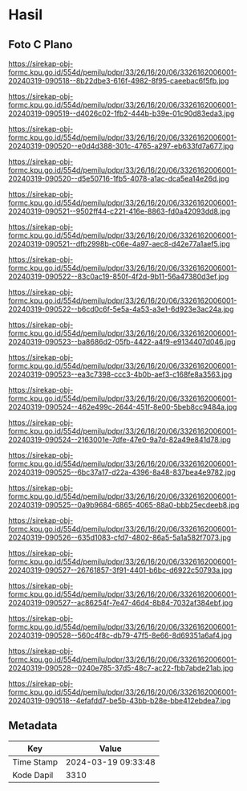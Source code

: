 # Hasil

## Foto C Plano

https://sirekap-obj-formc.kpu.go.id/554d/pemilu/pdpr/33/26/16/20/06/3326162006001-20240319-090518--8b22dbe3-616f-4982-8f95-caeebac6f5fb.jpg

https://sirekap-obj-formc.kpu.go.id/554d/pemilu/pdpr/33/26/16/20/06/3326162006001-20240319-090519--d4026c02-1fb2-444b-b39e-01c90d83eda3.jpg

https://sirekap-obj-formc.kpu.go.id/554d/pemilu/pdpr/33/26/16/20/06/3326162006001-20240319-090520--e0d4d388-301c-4765-a297-eb633fd7a677.jpg

https://sirekap-obj-formc.kpu.go.id/554d/pemilu/pdpr/33/26/16/20/06/3326162006001-20240319-090520--d5e50716-1fb5-4078-a1ac-dca5ea14e26d.jpg

https://sirekap-obj-formc.kpu.go.id/554d/pemilu/pdpr/33/26/16/20/06/3326162006001-20240319-090521--9502ff44-c221-416e-8863-fd0a42093dd8.jpg

https://sirekap-obj-formc.kpu.go.id/554d/pemilu/pdpr/33/26/16/20/06/3326162006001-20240319-090521--dfb2998b-c06e-4a97-aec8-d42e77a1aef5.jpg

https://sirekap-obj-formc.kpu.go.id/554d/pemilu/pdpr/33/26/16/20/06/3326162006001-20240319-090522--83c0ac19-850f-4f2d-9b11-56a47380d3ef.jpg

https://sirekap-obj-formc.kpu.go.id/554d/pemilu/pdpr/33/26/16/20/06/3326162006001-20240319-090522--b6cd0c6f-5e5a-4a53-a3e1-6d923e3ac24a.jpg

https://sirekap-obj-formc.kpu.go.id/554d/pemilu/pdpr/33/26/16/20/06/3326162006001-20240319-090523--ba8686d2-05fb-4422-a4f9-e9134407d046.jpg

https://sirekap-obj-formc.kpu.go.id/554d/pemilu/pdpr/33/26/16/20/06/3326162006001-20240319-090523--ea3c7398-ccc3-4b0b-aef3-c168fe8a3563.jpg

https://sirekap-obj-formc.kpu.go.id/554d/pemilu/pdpr/33/26/16/20/06/3326162006001-20240319-090524--462e499c-2644-451f-8e00-5beb8cc9484a.jpg

https://sirekap-obj-formc.kpu.go.id/554d/pemilu/pdpr/33/26/16/20/06/3326162006001-20240319-090524--2163001e-7dfe-47e0-9a7d-82a49e841d78.jpg

https://sirekap-obj-formc.kpu.go.id/554d/pemilu/pdpr/33/26/16/20/06/3326162006001-20240319-090525--6bc37a17-d22a-4396-8a48-837bea4e9782.jpg

https://sirekap-obj-formc.kpu.go.id/554d/pemilu/pdpr/33/26/16/20/06/3326162006001-20240319-090525--0a9b9684-6865-4065-88a0-bbb25ecdeeb8.jpg

https://sirekap-obj-formc.kpu.go.id/554d/pemilu/pdpr/33/26/16/20/06/3326162006001-20240319-090526--635d1083-cfd7-4802-86a5-5a1a582f7073.jpg

https://sirekap-obj-formc.kpu.go.id/554d/pemilu/pdpr/33/26/16/20/06/3326162006001-20240319-090527--26761857-3f91-4401-b6bc-d6922c50793a.jpg

https://sirekap-obj-formc.kpu.go.id/554d/pemilu/pdpr/33/26/16/20/06/3326162006001-20240319-090527--ac86254f-7e47-46d4-8b84-7032af384ebf.jpg

https://sirekap-obj-formc.kpu.go.id/554d/pemilu/pdpr/33/26/16/20/06/3326162006001-20240319-090528--560c4f8c-db79-47f5-8e66-8d69351a6af4.jpg

https://sirekap-obj-formc.kpu.go.id/554d/pemilu/pdpr/33/26/16/20/06/3326162006001-20240319-090528--0240e785-37d5-48c7-ac22-fbb7abde21ab.jpg

https://sirekap-obj-formc.kpu.go.id/554d/pemilu/pdpr/33/26/16/20/06/3326162006001-20240319-090518--4efafdd7-be5b-43bb-b28e-bbe412ebdea7.jpg


## Metadata

| Key        | Value               |
| ---------- | ------------------- |
| Time Stamp | 2024-03-19 09:33:48 |
| Kode Dapil | 3310                |



